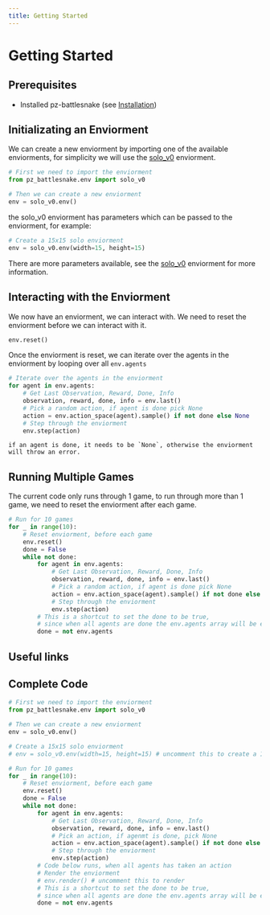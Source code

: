 ```yaml
---
title: Getting Started
---
```


# Getting Started

## Prerequisites

- Installed pz-battlesnake (see [Installation](./install.md))

## Initializating an Enviorment

We can create a new enviorment by importing one of the available enviorments, for simplicity we will use the [solo_v0](../environments/solo.md) enviorment.

```python
# First we need to import the enviorment
from pz_battlesnake.env import solo_v0

# Then we can create a new enviorment
env = solo_v0.env() 
```

the solo_v0 enviorment has parameters which can be passed to the enviorment, for example:

```python
# Create a 15x15 solo enviorment 
env = solo_v0.env(width=15, height=15)
```

There are more parameters available, see the [solo_v0](../environments/solo.md) enviorment for more information.

## Interacting with the Enviorment

We now have an enviorment, we can interact with. We need to reset the enviorment before we can interact with it.

```python
env.reset()
```

Once the enviorment is reset, we can iterate over the agents in the enviorment by looping over all `env.agents`

```python
# Iterate over the agents in the enviorment
for agent in env.agents:
    # Get Last Observation, Reward, Done, Info
    observation, reward, done, info = env.last()
    # Pick a random action, if agent is done pick None
    action = env.action_space(agent).sample() if not done else None
    # Step through the enviorment
    env.step(action)
```

```{danger}
if an agent is done, it needs to be `None`, otherwise the enviorment will throw an error.
```

## Running Multiple Games 

The current code only runs through 1 game, to run through more than 1 game, we need to reset the enviorment after each game.

```python
# Run for 10 games
for _ in range(10):
    # Reset enviorment, before each game
    env.reset() 
    done = False
    while not done:
        for agent in env.agents:
            # Get Last Observation, Reward, Done, Info
            observation, reward, done, info = env.last()
            # Pick a random action, if agent is done pick None
            action = env.action_space(agent).sample() if not done else None
            # Step through the enviorment
            env.step(action)
        # This is a shortcut to set the done to be true, 
        # since when all agents are done the env.agents array will be empty
        done = not env.agents
```
## Useful links

## Complete Code

```python
# First we need to import the enviorment
from pz_battlesnake.env import solo_v0

# Then we can create a new enviorment
env = solo_v0.env() 

# Create a 15x15 solo enviorment 
# env = solo_v0.env(width=15, height=15) # uncomment this to create a 15x15 solo enviorment

# Run for 10 games
for _ in range(10):
    # Reset enviorment, before each game
    env.reset()
    done = False
    while not done:
        for agent in env.agents:
            # Get Last Observation, Reward, Done, Info
            observation, reward, done, info = env.last()
            # Pick an action, if agenmt is done, pick None
            action = env.action_space(agent).sample() if not done else None
            # Step through the enviorment
            env.step(action)
        # Code below runs, when all agents has taken an action
        # Render the enviorment
        # env.render() # uncomment this to render
        # This is a shortcut to set the done to be true, 
        # since when all agents are done the env.agents array will be empty
        done = not env.agents
```
